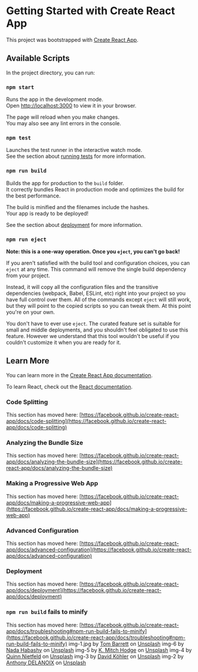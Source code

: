 # Getting Started with Create React App

This project was bootstrapped with [Create React App](https://github.com/facebook/create-react-app).

## Available Scripts

In the project directory, you can run:

### `npm start`

Runs the app in the development mode.\
Open [http://localhost:3000](http://localhost:3000) to view it in your browser.

The page will reload when you make changes.\
You may also see any lint errors in the console.

### `npm test`

Launches the test runner in the interactive watch mode.\
See the section about [running tests](https://facebook.github.io/create-react-app/docs/running-tests) for more information.

### `npm run build`

Builds the app for production to the `build` folder.\
It correctly bundles React in production mode and optimizes the build for the best performance.

The build is minified and the filenames include the hashes.\
Your app is ready to be deployed!

See the section about [deployment](https://facebook.github.io/create-react-app/docs/deployment) for more information.

### `npm run eject`

**Note: this is a one-way operation. Once you `eject`, you can't go back!**

If you aren't satisfied with the build tool and configuration choices, you can `eject` at any time. This command will remove the single build dependency from your project.

Instead, it will copy all the configuration files and the transitive dependencies (webpack, Babel, ESLint, etc) right into your project so you have full control over them. All of the commands except `eject` will still work, but they will point to the copied scripts so you can tweak them. At this point you're on your own.

You don't have to ever use `eject`. The curated feature set is suitable for small and middle deployments, and you shouldn't feel obligated to use this feature. However we understand that this tool wouldn't be useful if you couldn't customize it when you are ready for it.

## Learn More

You can learn more in the [Create React App documentation](https://facebook.github.io/create-react-app/docs/getting-started).

To learn React, check out the [React documentation](https://reactjs.org/).

### Code Splitting

This section has moved here: [https://facebook.github.io/create-react-app/docs/code-splitting](https://facebook.github.io/create-react-app/docs/code-splitting)

### Analyzing the Bundle Size

This section has moved here: [https://facebook.github.io/create-react-app/docs/analyzing-the-bundle-size](https://facebook.github.io/create-react-app/docs/analyzing-the-bundle-size)

### Making a Progressive Web App

This section has moved here: [https://facebook.github.io/create-react-app/docs/making-a-progressive-web-app](https://facebook.github.io/create-react-app/docs/making-a-progressive-web-app)

### Advanced Configuration

This section has moved here: [https://facebook.github.io/create-react-app/docs/advanced-configuration](https://facebook.github.io/create-react-app/docs/advanced-configuration)

### Deployment

This section has moved here: [https://facebook.github.io/create-react-app/docs/deployment](https://facebook.github.io/create-react-app/docs/deployment)

### `npm run build` fails to minify

This section has moved here: [https://facebook.github.io/create-react-app/docs/troubleshooting#npm-run-build-fails-to-minify](https://facebook.github.io/create-react-app/docs/troubleshooting#npm-run-build-fails-to-minify)
img-1.jpg by <a href="https://unsplash.com/@wistomsin?utm_source=unsplash&utm_medium=referral&utm_content=creditCopyText">Tom Barrett</a> on <a href="https://unsplash.com/images/travel?utm_source=unsplash&utm_medium=referral&utm_content=creditCopyText">Unsplash</a>
 img-6 by <a href="https://unsplash.com/@nadah?utm_source=unsplash&utm_medium=referral&utm_content=creditCopyText">Nada Habashy</a> on <a href="https://unsplash.com/photos/zruwsJh-lOI?utm_source=unsplash&utm_medium=referral&utm_content=creditCopyText">Unsplash</a>
img-5 by <a href="https://unsplash.com/@kmitchhodge?utm_source=unsplash&utm_medium=referral&utm_content=creditCopyText">K. Mitch Hodge</a> on <a href="https://unsplash.com/photos/oQ9pECond48?utm_source=unsplash&utm_medium=referral&utm_content=creditCopyText">Unsplash</a>
  img-4 by <a href="https://unsplash.com/@quinton_nietfeld?utm_source=unsplash&utm_medium=referral&utm_content=creditCopyText">Quinn Nietfeld</a> on <a href="https://unsplash.com/photos/JtLk5eVLuHE?utm_source=unsplash&utm_medium=referral&utm_content=creditCopyText">Unsplash</a>
  img-3 by <a href="https://unsplash.com/de/@davidkhlr?utm_source=unsplash&utm_medium=referral&utm_content=creditCopyText">David Köhler</a> on <a href="https://unsplash.com/photos/VFRTXGw1VjU?utm_source=unsplash&utm_medium=referral&utm_content=creditCopyText">Unsplash</a>
  img-2 by <a href="https://unsplash.com/@anthonydelanoix?utm_source=unsplash&utm_medium=referral&utm_content=creditCopyText">Anthony DELANOIX</a> on <a href="https://unsplash.com/photos/Q0-fOL2nqZc?utm_source=unsplash&utm_medium=referral&utm_content=creditCopyText">Unsplash</a>
  